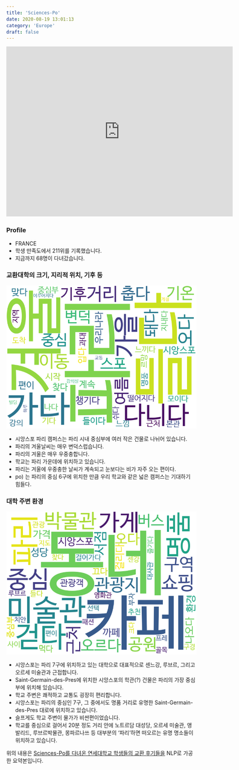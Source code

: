 ```yaml
---
title: 'Sciences-Po'
date: 2020-08-19 13:01:13
category: 'Europe'
draft: false
---
```


<iframe
width="600"
height="450"
frameborder="0" style="border:0"
src="https://www.google.com/maps/embed/v1/place?key=AIzaSyC9e1AME-pVmWC4hBpFdu5S4dKzyepa3HQ&q=Sciences-Po&center=48.85401160000001,2.3285918&zoom=14" allowfullscreen>
</iframe>

### Profile

* FRANCE
* 학생 만족도에서 211위를 기록했습니다.
* 지금까지 68명이 다녀갔습니다. 

### 교환대학의 크기, 지리적 위치, 기후 등

![gen_info-WordCloud](../univ_wordclouds_okt/gen_info/FR000011_gen_info_okt.png)

* 시앙스포 파리 캠퍼스는 파리 시내 중심부에 여러 작은 건물로 나뉘어 있습니다.
* 파리의 겨울날씨는 매우 변덕스럽습니다.
* 파리의 겨울은 매우 우중충합니다.
* 학교는 파리 가운데에 위치하고 있습니다.
* 파리는 겨울에 우중충한 날씨가 계속되고 눈보다는 비가 자주 오는 편이다.
* po) 는 파리의 중심 6구에 위치한 만큼 우리 학교와 같은 넓은 캠퍼스는 기대하기 힘들다.


### 대학 주변 환경

![env_info-WordCloud](../univ_wordclouds_okt/env_info/FR000011_env_info_okt.png)

* 시앙스포는 파리 7구에 위치하고 있는 대학으로 대표적으로 센느강, 루브르, 그리고 오르세 미술관과 근접합니다.
* Saint-Germain-des-Pres에 위치한 시앙스포의 학관(?) 건물은 파리의 가장 중심부에 위치해 있습니다.
* 학교 주변은 쾌적하고 교통도 굉장히 편리합니다.
* 시앙스포는 파리의 중심인 7구, 그 중에서도 명품 거리로 유명한 Saint-Germain-des-Pres 대로에 위치하고 있습니다.
* 슬프게도 학교 주변이 물가가 비싼편이었습니다.
* 학교를 중심으로 걸어서 20분 정도 거리 안에 노트르담 대성당, 오르세 미술관, 앵발리드, 루브르박물관, 몽파르나쓰 등 대부분의 ‘파리’하면 떠오르는 유명 명소들이 위치하고 있습니다.


위의 내용은 [Sciences-Po를 다녀온 연세대학교 학생들의 교환 후기들을](http://oia.yonsei.ac.kr/partner/expReport.asp?ucode=FR000011&bgbn=A) NLP로 가공한 요약본입니다. 

